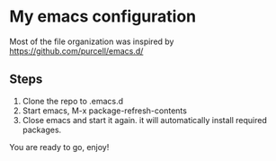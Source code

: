 My emacs configuration
====================================================
Most of the file organization was inspired by 
https://github.com/purcell/emacs.d/


Steps
------------
1. Clone the repo to .emacs.d
2. Start emacs, M-x package-refresh-contents
3. Close emacs and start it again. it will automatically install required packages.

You are ready to go, enjoy!

